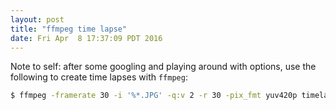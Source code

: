 ```yaml
---
layout: post
title: "ffmpeg time lapse"
date: Fri Apr  8 17:37:09 PDT 2016
---
```


Note to self: after some googling and playing around with options, use the
following to create time lapses with `ffmpeg`:

```bash
$ ffmpeg -framerate 30 -i '%*.JPG' -q:v 2 -r 30 -pix_fmt yuv420p timelapse.mp4
```
